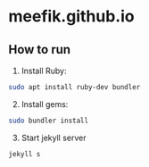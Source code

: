 # meefik.github.io

## How to run

1. Install Ruby:

```sh
sudo apt install ruby-dev bundler
```

2. Install gems:

```sh
sudo bundler install
```

3. Start jekyll server

```sh
jekyll s
```
